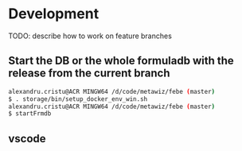 # Development

TODO: describe how to work on feature branches

## Start the DB or the whole formuladb with the release from the current branch

```bash
alexandru.cristu@ACR MINGW64 /d/code/metawiz/febe (master)
$ . storage/bin/setup_docker_env_win.sh
alexandru.cristu@ACR MINGW64 /d/code/metawiz/febe (master)
$ startFrmdb
```

## vscode
